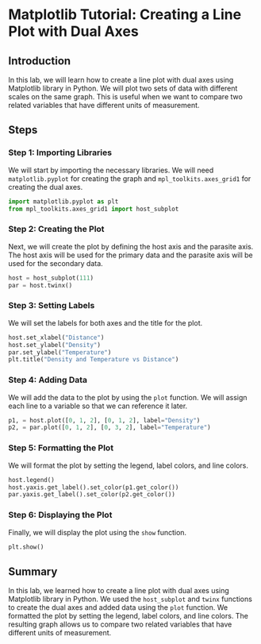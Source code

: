 # Matplotlib Tutorial: Creating a Line Plot with Dual Axes

## Introduction

In this lab, we will learn how to create a line plot with dual axes using Matplotlib library in Python. We will plot two sets of data with different scales on the same graph. This is useful when we want to compare two related variables that have different units of measurement.

## Steps

### Step 1: Importing Libraries

We will start by importing the necessary libraries. We will need `matplotlib.pyplot` for creating the graph and `mpl_toolkits.axes_grid1` for creating the dual axes.

```python
import matplotlib.pyplot as plt
from mpl_toolkits.axes_grid1 import host_subplot
```

### Step 2: Creating the Plot

Next, we will create the plot by defining the host axis and the parasite axis. The host axis will be used for the primary data and the parasite axis will be used for the secondary data.

```python
host = host_subplot(111)
par = host.twinx()
```

### Step 3: Setting Labels

We will set the labels for both axes and the title for the plot.

```python
host.set_xlabel("Distance")
host.set_ylabel("Density")
par.set_ylabel("Temperature")
plt.title("Density and Temperature vs Distance")
```

### Step 4: Adding Data

We will add the data to the plot by using the `plot` function. We will assign each line to a variable so that we can reference it later.

```python
p1, = host.plot([0, 1, 2], [0, 1, 2], label="Density")
p2, = par.plot([0, 1, 2], [0, 3, 2], label="Temperature")
```

### Step 5: Formatting the Plot

We will format the plot by setting the legend, label colors, and line colors.

```python
host.legend()
host.yaxis.get_label().set_color(p1.get_color())
par.yaxis.get_label().set_color(p2.get_color())
```

### Step 6: Displaying the Plot

Finally, we will display the plot using the `show` function.

```python
plt.show()
```

## Summary

In this lab, we learned how to create a line plot with dual axes using Matplotlib library in Python. We used the `host_subplot` and `twinx` functions to create the dual axes and added data using the `plot` function. We formatted the plot by setting the legend, label colors, and line colors. The resulting graph allows us to compare two related variables that have different units of measurement.
